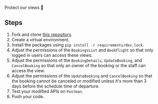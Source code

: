 Protect our views 🫣

## Steps

1. Fork and clone [this repository](https://github.com/JoinCODED/TASK-Django-M8-Permissions).
2. Create a virtual environment.
3. Install the packages using `pip install -r requirements/dev.lock`.
4. Adjust the permissions of the `BookingsList` and `BookFlight` so that only logged in users can access these views.
5. Adjust the permissions of the `BookingDetails`, `UpdateBooking`, and `CancelBooking` so that only an owner of the booking or the staff can access the view.
6. Adjust the permissions of the `UpdateBooking` and `CancelBooking` so that the booking cannot be canceled or modified unless it's more than 3 days before the schedule time of departure.
7. Test your modified APIs on `Postman`.
8. Push your code.
